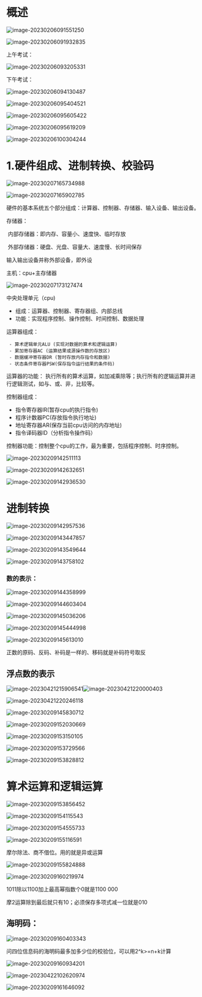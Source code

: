 # 概述

![image-20230206091551250](day-01.assets/image-20230206091551250.png)





![image-20230206091932835](day-01.assets/image-20230206091932835.png)







上午考试：

![image-20230206093205331](day-01.assets/image-20230206093205331.png)



下午考试：

![image-20230206094130487](day-01.assets/image-20230206094130487.png)





![image-20230206095404521](day-01.assets/image-20230206095404521.png)



![image-20230206095605422](day-01.assets/image-20230206095605422.png)



![image-20230206095619209](day-01.assets/image-20230206095619209.png)





![image-20230206100304244](day-01.assets/image-20230206100304244.png)







# 1.硬件组成、进制转换、校验码





![image-20230207165734988](day-01.assets/image-20230207165734988.png)





![image-20230207165902785](day-01.assets/image-20230207165902785.png)



硬件的基本系统五个部分组成：计算器、控制器、存储器、输入设备、输出设备。

存储器：

​       内部存储器：即内存、容量小、速度快、临时存放

​	    外部存储器：硬盘、光盘、容量大、速度慢、长时间保存

输入输出设备并称外部设备，即外设

主机：cpu+主存储器







![image-20230207173127474](day-01.assets/image-20230207173127474.png)



中央处理单元（cpu)

- 组成：运算器、控制器、寄存器组、内部总线
- 功能：实现程序控制、操作控制、时间控制、数据处理



运算器组成：

     - 算术逻辑单元ALU (实现对数据的算术和逻辑运算)
     - 累加寄存器AC (运算结果或源操作数的存放区)
     - 数据缓冲寄存器DR (暂时存放内存指令和数据)
     - 状态条件寄存器PSW(保存指令运行结果的条件码)

运算器的功能： 执行所有的算术运算，如加减乘除等；执行所有的逻辑运算并进行逻辑测试，如与、或、非，比较等。



控制器组成：

- 指令寄存器IR(暂存cpu的执行指令)
- 程序计数器PC(存放指令执行地址)
- 地址寄存器AR(保存当前cpu访问的内存地址)
- 指令译码器ID（分析指令操作码）

控制器功能：控制整个cpu的工作，最为重要，包括程序控制、时序控制。





![image-20230209142511113](day-01.assets/image-20230209142511113.png)







![image-20230209142632651](day-01.assets/image-20230209142632651.png)







![image-20230209142936530](day-01.assets/image-20230209142936530.png)









# 进制转换

![image-20230209142957536](day-01.assets/image-20230209142957536.png)



![image-20230209143447857](day-01.assets/image-20230209143447857.png)





![image-20230209143549644](day-01.assets/image-20230209143549644.png)





![image-20230209143758102](day-01.assets/image-20230209143758102.png)







### 数的表示：

![image-20230209144358999](day-01.assets/image-20230209144358999.png)



![image-20230209144603404](day-01.assets/image-20230209144603404.png)



![image-20230209145036206](day-01.assets/image-20230209145036206.png)





![image-20230209145444998](day-01.assets/image-20230209145444998.png)





![image-20230209145613010](day-01.assets/image-20230209145613010.png)





正数的原码、反码、补码是一样的、移码就是补码符号取反





## 浮点数的表示

![image-20230421215906541](day-01.assets/image-20230421215906541.png)![image-20230421220000403](day-01.assets/image-20230421220000403.png)



![image-20230421220246118](day-01.assets/image-20230421220246118.png)









![image-20230209145830712](day-01.assets/image-20230209145830712.png)



![image-20230209152030669](day-01.assets/image-20230209152030669.png)

![image-20230209153150105](day-01.assets/image-20230209153150105.png)



![image-20230209153729566](day-01.assets/image-20230209153729566.png)



![image-20230209153828812](day-01.assets/image-20230209153828812.png)







# 算术运算和逻辑运算





![image-20230209153856452](day-01.assets/image-20230209153856452.png)





![image-20230209154115543](day-01.assets/image-20230209154115543.png)



![image-20230209154555733](day-01.assets/image-20230209154555733.png)





![image-20230209155116591](day-01.assets/image-20230209155116591.png)



摩尔除法、商不借位。用的就是异或运算





![image-20230209155824888](day-01.assets/image-20230209155824888.png)





![image-20230209160219974](day-01.assets/image-20230209160219974.png)

1011除以1100加上最高幂指数个0就是1100 000

摩2运算除到最后就只有10；必须保存多项式减一位就是010





## 海明码：

![image-20230209160403343](day-01.assets/image-20230209160403343.png)

问四位信息码的海明码最多加多少位的校验位，可以用2^k>=n+k计算



![image-20230209160934201](day-01.assets/image-20230209160934201.png)

![image-20230422102620974](day-01.assets/image-20230422102620974.png)



![image-20230209161646092](day-01.assets/image-20230209161646092.png)





















































